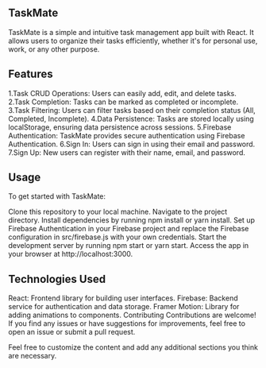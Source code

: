 ## TaskMate

TaskMate is a simple and intuitive task management app built with React. It allows users to organize their tasks efficiently, whether it's for personal use, work, or any other purpose.

## Features

1.Task CRUD Operations: Users can easily add, edit, and delete tasks.
2.Task Completion: Tasks can be marked as completed or incomplete.
3.Task Filtering: Users can filter tasks based on their completion status (All, Completed, Incomplete).
4.Data Persistence: Tasks are stored locally using localStorage, ensuring data persistence across sessions.
5.Firebase Authentication: TaskMate provides secure authentication using Firebase Authentication.
6.Sign In: Users can sign in using their email and password.
7.Sign Up: New users can register with their name, email, and password.

## Usage

To get started with TaskMate:

Clone this repository to your local machine.
Navigate to the project directory.
Install dependencies by running npm install or yarn install.
Set up Firebase Authentication in your Firebase project and replace the Firebase configuration in src/firebase.js with your own credentials.
Start the development server by running npm start or yarn start.
Access the app in your browser at http://localhost:3000.

## Technologies Used

React: Frontend library for building user interfaces.
Firebase: Backend service for authentication and data storage.
Framer Motion: Library for adding animations to components.
Contributing
Contributions are welcome! If you find any issues or have suggestions for improvements, feel free to open an issue or submit a pull request.

Feel free to customize the content and add any additional sections you think are necessary.
